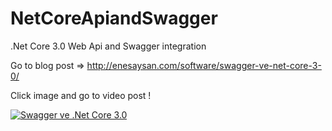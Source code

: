 # NetCoreApiandSwagger
.Net Core 3.0 Web Api and Swagger integration

Go to blog post => http://enesaysan.com/software/swagger-ve-net-core-3-0/

Click image and go to video post !

[![Swagger ve .Net Core 3.0](https://img.youtube.com/vi/xyG3V1PBQHc/0.jpg)](https://www.youtube.com/watch?v=xyG3V1PBQHc)
